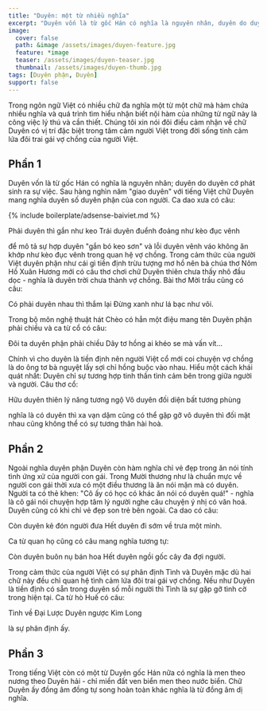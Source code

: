 ```yaml
---
title: "Duyên: một từ nhiều nghĩa"
excerpt: "Duyên vốn là từ gốc Hán có nghĩa là nguyên nhân, duyên do duyên cớ phát sinh ra sự việc. Sau hàng nghìn năm giao duyên với tiếng Việt chữ Duyên mang nghĩa duyên số duyên phận của con người."
image: 
  cover: false
  path: &image /assets/images/duyen-feature.jpg
  feature: *image
  teaser: /assets/images/duyen-teaser.jpg
  thumbnail: /assets/images/duyen-thumb.jpg
tags: [Duyên phận, Duyên]
support: false
---
```


Trong ngôn ngữ Việt có nhiều chữ đa nghĩa một từ một chữ mà hàm chứa nhiều nghĩa và quá trình tìm hiểu nhận biết nội hàm của những từ ngữ này là công việc lý thú và cần thiết. Chúng tôi xin nói đôi điều cảm nhận về chữ Duyên có vị trí đặc biệt trong tâm cảm người Việt trong đời sống tinh cảm lứa đôi trai gái vợ chồng của người Việt. 

## Phần 1

Duyên vốn là từ gốc Hán có nghĩa là nguyên nhân; duyên do duyên cớ phát sinh ra sự việc. Sau hàng nghìn năm "giao duyên" với tiếng Việt chữ Duyên mang nghĩa duyên số duyên phận của con người. Ca dao xưa có câu: 

{% include boilerplate/adsense-baiviet.md %}


Phải duyên thì gắn như keo 
Trái duyên đuểnh đoảng như kèo đục vênh 

để mô tả sự hợp duyên "gắn bó keo sơn" và lỗi duyên vênh váo không ăn khớp như kèo đục vênh trong quan hệ vợ chồng. Trong cảm thức của người Việt duyên phận như cái gì tiền định trừu tượng mơ hồ nên bà chúa thơ Nôm Hồ Xuân Hương mới có câu thơ chơi chữ Duyên thiên chưa thấy nhô đầu dọc - nghĩa là duyên trời chưa thành vợ chồng. Bài thơ Mời trầu cũng có câu: 

Có phải duyên nhau thì thắm lại 
Đừng xanh như lá bạc như vôi. 

Trong bộ môn nghệ thuật hát Chèo có hẳn một điệu mang tên Duyên phận phải chiều và ca từ cổ có câu: 

Đôi ta duyên phận phải chiều 
Dây tơ hồng ai khéo se mà vấn vít... 

Chính vì cho duyên là tiền định nên người Việt cổ mới coi chuyện vợ chồng là do ông tơ bà nguyệt lấy sợi chỉ hồng buộc vào nhau. Hiểu một cách khái quát nhất: Duyên chỉ sự tương hợp tinh thần tình cảm bên trong giữa người và người. Câu thơ cổ: 

Hữu duyên thiên lý năng tương ngộ 
Vô duyên đối diện bất tương phùng 

nghĩa là có duyên thì xa vạn dặm cũng có thể gặp gỡ vô duyên thì đối mặt nhau cũng không thể có sự tương thân hài hoà. 

## Phần 2

Ngoài nghĩa duyên phận Duyên còn hàm nghĩa chỉ vẻ đẹp trong ăn nói tính tình ứng xử của người con gái. Trong Mười thương như là chuẩn mực về người con gái thời xưa có một điều thương là ăn nói mặn mà có duyên. Người ta có thẻ khen: "Cô ấy có học có khác ăn nói có duyên quá!" - nghĩa là cô gái nói chuyện hợp tâm lý người nghe câu chuyện ý nhị có văn hoá. Duyên cũng có khi chỉ vẻ đẹp son trẻ bên ngoài. Ca dao có câu: 

Còn duyên kẻ đón người đưa 
Hết duyên đi sớm về trưa một mình. 




Ca từ quan họ cũng có câu mang nghĩa tương tự: 

Còn duyên buôn nụ bán hoa 
Hết duyên ngồi gốc cây đa đợi người. 

Trong cảm thức của người Việt có sự phân định Tình và Duyên mặc dù hai chữ này đều chỉ quan hệ tình cảm lứa đôi trai gái vợ chồng. Nếu như Duyên là tiền định có sẵn trong duyên số mỗi người thì Tình là sự gặp gỡ tình cờ trong hiện tại. Ca từ hò Huế có câu: 

Tình về Đại Lược 
Duyên ngược Kim Long 

là sự phân định ấy. 

## Phần 3

Trong tiếng Việt còn có một từ Duyên gốc Hán nữa có nghĩa là men theo nương theo Duyên hải - chỉ miền đất ven biển men theo nước biển. Chữ Duyên ấy đồng âm đồng tự song hoàn toàn khác nghĩa là từ đồng âm dị nghĩa.